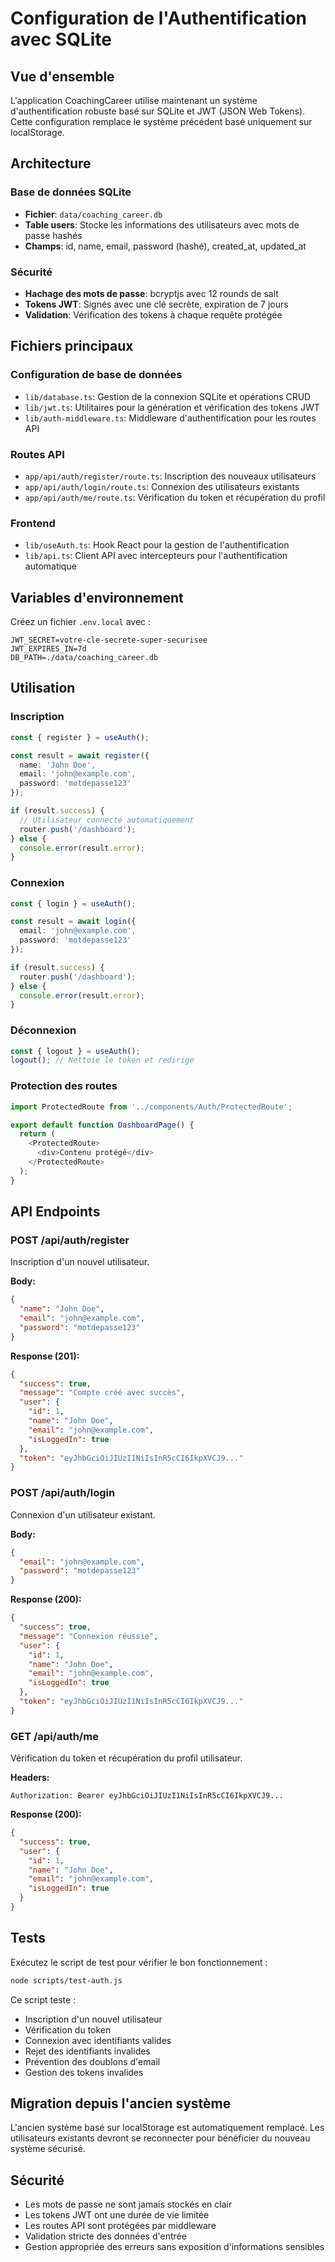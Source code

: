 # Configuration de l'Authentification avec SQLite

## Vue d'ensemble

L'application CoachingCareer utilise maintenant un système d'authentification robuste basé sur SQLite et JWT (JSON Web Tokens). Cette configuration remplace le système précédent basé uniquement sur localStorage.

## Architecture

### Base de données SQLite
- **Fichier**: `data/coaching_career.db`
- **Table users**: Stocke les informations des utilisateurs avec mots de passe hashés
- **Champs**: id, name, email, password (hashé), created_at, updated_at

### Sécurité
- **Hachage des mots de passe**: bcryptjs avec 12 rounds de salt
- **Tokens JWT**: Signés avec une clé secrète, expiration de 7 jours
- **Validation**: Vérification des tokens à chaque requête protégée

## Fichiers principaux

### Configuration de base de données
- `lib/database.ts`: Gestion de la connexion SQLite et opérations CRUD
- `lib/jwt.ts`: Utilitaires pour la génération et vérification des tokens JWT
- `lib/auth-middleware.ts`: Middleware d'authentification pour les routes API

### Routes API
- `app/api/auth/register/route.ts`: Inscription des nouveaux utilisateurs
- `app/api/auth/login/route.ts`: Connexion des utilisateurs existants
- `app/api/auth/me/route.ts`: Vérification du token et récupération du profil

### Frontend
- `lib/useAuth.ts`: Hook React pour la gestion de l'authentification
- `lib/api.ts`: Client API avec intercepteurs pour l'authentification automatique

## Variables d'environnement

Créez un fichier `.env.local` avec :

```env
JWT_SECRET=votre-cle-secrete-super-securisee
JWT_EXPIRES_IN=7d
DB_PATH=./data/coaching_career.db
```

## Utilisation

### Inscription
```typescript
const { register } = useAuth();

const result = await register({
  name: 'John Doe',
  email: 'john@example.com',
  password: 'motdepasse123'
});

if (result.success) {
  // Utilisateur connecté automatiquement
  router.push('/dashboard');
} else {
  console.error(result.error);
}
```

### Connexion
```typescript
const { login } = useAuth();

const result = await login({
  email: 'john@example.com',
  password: 'motdepasse123'
});

if (result.success) {
  router.push('/dashboard');
} else {
  console.error(result.error);
}
```

### Déconnexion
```typescript
const { logout } = useAuth();
logout(); // Nettoie le token et redirige
```

### Protection des routes
```typescript
import ProtectedRoute from '../components/Auth/ProtectedRoute';

export default function DashboardPage() {
  return (
    <ProtectedRoute>
      <div>Contenu protégé</div>
    </ProtectedRoute>
  );
}
```

## API Endpoints

### POST /api/auth/register
Inscription d'un nouvel utilisateur.

**Body:**
```json
{
  "name": "John Doe",
  "email": "john@example.com",
  "password": "motdepasse123"
}
```

**Response (201):**
```json
{
  "success": true,
  "message": "Compte créé avec succès",
  "user": {
    "id": 1,
    "name": "John Doe",
    "email": "john@example.com",
    "isLoggedIn": true
  },
  "token": "eyJhbGciOiJIUzI1NiIsInR5cCI6IkpXVCJ9..."
}
```

### POST /api/auth/login
Connexion d'un utilisateur existant.

**Body:**
```json
{
  "email": "john@example.com",
  "password": "motdepasse123"
}
```

**Response (200):**
```json
{
  "success": true,
  "message": "Connexion réussie",
  "user": {
    "id": 1,
    "name": "John Doe",
    "email": "john@example.com",
    "isLoggedIn": true
  },
  "token": "eyJhbGciOiJIUzI1NiIsInR5cCI6IkpXVCJ9..."
}
```

### GET /api/auth/me
Vérification du token et récupération du profil utilisateur.

**Headers:**
```
Authorization: Bearer eyJhbGciOiJIUzI1NiIsInR5cCI6IkpXVCJ9...
```

**Response (200):**
```json
{
  "success": true,
  "user": {
    "id": 1,
    "name": "John Doe",
    "email": "john@example.com",
    "isLoggedIn": true
  }
}
```

## Tests

Exécutez le script de test pour vérifier le bon fonctionnement :

```bash
node scripts/test-auth.js
```

Ce script teste :
- Inscription d'un nouvel utilisateur
- Vérification du token
- Connexion avec identifiants valides
- Rejet des identifiants invalides
- Prévention des doublons d'email
- Gestion des tokens invalides

## Migration depuis l'ancien système

L'ancien système basé sur localStorage est automatiquement remplacé. Les utilisateurs existants devront se reconnecter pour bénéficier du nouveau système sécurisé.

## Sécurité

- Les mots de passe ne sont jamais stockés en clair
- Les tokens JWT ont une durée de vie limitée
- Les routes API sont protégées par middleware
- Validation stricte des données d'entrée
- Gestion appropriée des erreurs sans exposition d'informations sensibles

